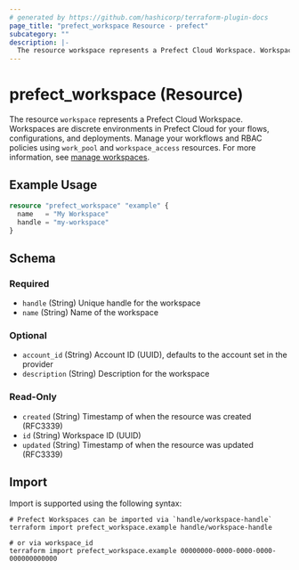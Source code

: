 ```yaml
---
# generated by https://github.com/hashicorp/terraform-plugin-docs
page_title: "prefect_workspace Resource - prefect"
subcategory: ""
description: |-
  The resource workspace represents a Prefect Cloud Workspace. Workspaces are discrete environments in Prefect Cloud for your flows, configurations, and deployments. Manage your workflows and RBAC policies using work_pool and workspace_access resources. For more information, see manage workspaces https://docs.prefect.io/v3/manage/cloud/workspaces.
---
```


# prefect_workspace (Resource)

The resource `workspace` represents a Prefect Cloud Workspace. Workspaces are discrete environments in Prefect Cloud for your flows, configurations, and deployments. Manage your workflows and RBAC policies using `work_pool` and `workspace_access` resources. For more information, see [manage workspaces](https://docs.prefect.io/v3/manage/cloud/workspaces).

## Example Usage

```terraform
resource "prefect_workspace" "example" {
  name   = "My Workspace"
  handle = "my-workspace"
}
```

<!-- schema generated by tfplugindocs -->
## Schema

### Required

- `handle` (String) Unique handle for the workspace
- `name` (String) Name of the workspace

### Optional

- `account_id` (String) Account ID (UUID), defaults to the account set in the provider
- `description` (String) Description for the workspace

### Read-Only

- `created` (String) Timestamp of when the resource was created (RFC3339)
- `id` (String) Workspace ID (UUID)
- `updated` (String) Timestamp of when the resource was updated (RFC3339)

## Import

Import is supported using the following syntax:

```shell
# Prefect Workspaces can be imported via `handle/workspace-handle`
terraform import prefect_workspace.example handle/workspace-handle

# or via workspace_id
terraform import prefect_workspace.example 00000000-0000-0000-0000-000000000000
```
